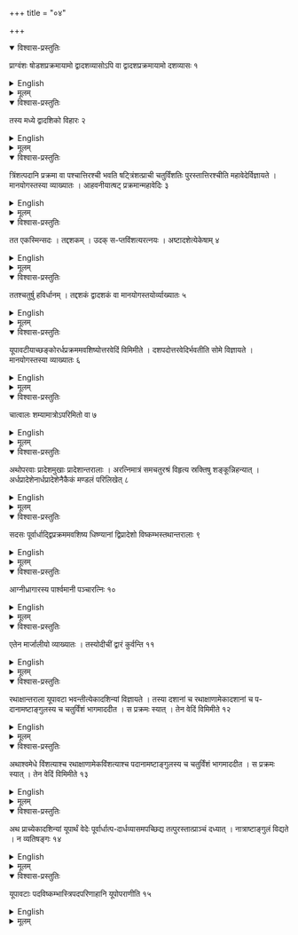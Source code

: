 +++
title = "०४"

+++


<details open><summary>विश्वास-प्रस्तुतिः</summary>

प्राग्वंशः षोडशप्रक्रमायामो द्वादशव्यासोऽपि वा द्वादशप्रक्रमायामो दशव्यासः १
</details>

<details><summary>English</summary>

The sacrificial chamber (prāgvamsa) is 16 prakramas long by 12 prakramas broad, or else 12 prakramas long by 10 prakramas broad.
</details>

<details><summary>मूलम्</summary>

प्राग्वंशः षोडशप्रक्रमायामो द्वादशव्यासोऽपि वा द्वादशप्रक्रमायामो दशव्यासः १
</details>


<details open><summary>विश्वास-प्रस्तुतिः</summary>

तस्य मध्ये द्वादशिको विहारः २
</details>

<details><summary>English</summary>

(A length of) 12 prakramas is left in the middle between the sacrificial fires.
</details>

<details><summary>मूलम्</summary>

तस्य मध्ये द्वादशिको विहारः २
</details>


<details open><summary>विश्वास-प्रस्तुतिः</summary>

त्रिंशत्पदानि प्रक्रमा वा पश्चात्तिरश्ची भवति षट्त्रिंशत्प्राची चतुर्विंशतिः पुरस्तात्तिरश्चीति महावेदेर्विज्ञायते । मानयोगस्तस्या व्याख्यातः । आहवनीयात्षट् प्रक्रमान्महावेदिः ३
</details>

<details><summary>English</summary>

According to tradition, the mahāvedi measures 30 padas or prakramas on its western side, 36 (padas or prakramas) along the east-west line and 24 (padas or prakramas) on its eastern side; how it is to be measured out has been explained. The mahāvedi is 6 prakramas from the āhavanīya (fire towards east).
</details>

<details><summary>मूलम्</summary>

त्रिंशत्पदानि प्रक्रमा वा पश्चात्तिरश्ची भवति षट्त्रिंशत्प्राची चतुर्विंशतिः पुरस्तात्तिरश्चीति महावेदेर्विज्ञायते । मानयोगस्तस्या व्याख्यातः । आहवनीयात्षट् प्रक्रमान्महावेदिः ३
</details>


<details open><summary>विश्वास-प्रस्तुतिः</summary>

तत एकस्मिन्सदः । तद्दशकम् । उदक् स-प्तविंशत्यरत्नयः । अष्टादशेत्येकेषाम् ४
</details>

<details><summary>English</summary>

The sadas (shed) lies 1 prakrama from there (east of the western edge of the mahāvedi) and is 10 prakramas wide (in the east-west direction) and 27 aratnis, according to another opinion, 18 aratnis long in the south-north direction.
</details>

<details><summary>मूलम्</summary>

तत एकस्मिन्सदः । तद्दशकम् । उदक् स-प्तविंशत्यरत्नयः । अष्टादशेत्येकेषाम् ४
</details>


<details open><summary>विश्वास-प्रस्तुतिः</summary>

ततश्चतुर्षु हविर्धानम् । तद्दशकं द्वादशकं वा मानयोगस्तयोर्व्याख्यातः ५
</details>

<details><summary>English</summary>

The havirdhāna (shed for the soma-vehicles) lies 4 prakramas (to the east) from there; it is a square of 10 or 12 prakramas; how it (such a square) is to be measured out has been explained.
</details>

<details><summary>मूलम्</summary>

ततश्चतुर्षु हविर्धानम् । तद्दशकं द्वादशकं वा मानयोगस्तयोर्व्याख्यातः ५
</details>


<details open><summary>विश्वास-प्रस्तुतिः</summary>

यूपावटीयाच्छङ्कोरर्धप्रक्रममवशिष्योत्तरवेदिं विमिमीते । दशपदोत्तरवेदिर्भवतीति सोमे विज्ञायते । मानयोगस्तस्या व्याख्यातः ६
</details>

<details><summary>English</summary>

The uttara vedi is measured out at a distance of half a prakrama to the west of the pole of the yūpāvaṭa (sacrificial post fixed in pit). According to soma- sacrifice, the uttara vedi measures 10 padas; how it is to be measured has been explained.
</details>

<details><summary>मूलम्</summary>

यूपावटीयाच्छङ्कोरर्धप्रक्रममवशिष्योत्तरवेदिं विमिमीते । दशपदोत्तरवेदिर्भवतीति सोमे विज्ञायते । मानयोगस्तस्या व्याख्यातः ६
</details>


<details open><summary>विश्वास-प्रस्तुतिः</summary>

चात्वालः शम्यामात्रोऽपरिमितो वा ७
</details>

<details><summary>English</summary>

The cātvāla (pit in the ground) measures 36 añgulas, or it may have any undefined measure.
</details>

<details><summary>मूलम्</summary>

चात्वालः शम्यामात्रोऽपरिमितो वा ७
</details>


<details open><summary>विश्वास-प्रस्तुतिः</summary>

अथोपरवाः प्रादेशमुखाः प्रादेशान्तरालाः । अरत्निमात्रं समचतुरश्रं विहृत्य स्रक्तिषु शङ्कून्निहन्यात् । अर्धप्रादेशेनार्धप्रादेशेनैकैकं मण्डलं परिलिखेत् ८
</details>

<details><summary>English</summary>

The uparavas (holes over which the soma is ground) are each 1 prādeśa long, the distance between two of them being 1 prādeśa. A square of side equalling 1 aratni is made, poles are fixed at the (four) corners, and a circle of radius equal to half pradeśa is drawn (with each pole at the corner as centre).
</details>

<details><summary>मूलम्</summary>

अथोपरवाः प्रादेशमुखाः प्रादेशान्तरालाः । अरत्निमात्रं समचतुरश्रं विहृत्य स्रक्तिषु शङ्कून्निहन्यात् । अर्धप्रादेशेनार्धप्रादेशेनैकैकं मण्डलं परिलिखेत् ८
</details>


<details open><summary>विश्वास-प्रस्तुतिः</summary>

सदसः पूर्वार्धाद्द्विप्रक्रममवशिष्य धिष्ण्यानां द्विप्रादेशो विष्कम्भस्तथान्तरालाः ९
</details>

<details><summary>English</summary>

Situated at a distance of 2 prakramas from the eastern half of the sadas (shed), the dhiṣṇya (fires) are each 2 prādeśas in diameter and separated from each other by the same distance (of 2 prādesas).
</details>

<details><summary>मूलम्</summary>

सदसः पूर्वार्धाद्द्विप्रक्रममवशिष्य धिष्ण्यानां द्विप्रादेशो विष्कम्भस्तथान्तरालाः ९
</details>


<details open><summary>विश्वास-प्रस्तुतिः</summary>

आग्नीध्रागारस्य पार्श्वमानी पञ्चारत्निः १०
</details>

<details><summary>English</summary>

The side of the (covered) place for (kindling) the āgnīdhra (sacrificial fire) is 5 aratnis.
</details>

<details><summary>मूलम्</summary>

आग्नीध्रागारस्य पार्श्वमानी पञ्चारत्निः १०
</details>


<details open><summary>विश्वास-प्रस्तुतिः</summary>

एतेन मार्जालीयो व्याख्यातः । तस्योदीचीं द्वारं कुर्वन्ति ११
</details>

<details><summary>English</summary>

Thereby the mārjāliya (covered place for cleansing sacrificial vessels) is explained; its door is made on the northern side. 
</details>

<details><summary>मूलम्</summary>

एतेन मार्जालीयो व्याख्यातः । तस्योदीचीं द्वारं कुर्वन्ति ११
</details>


<details open><summary>विश्वास-प्रस्तुतिः</summary>

रथाक्षान्तराला यूपावटा भवन्तीत्येकादशिन्यां विज्ञायते । तस्या दशानां च रथाक्षाणामेकादशानां च प-दानामष्टाङ्गुलस्य च चतुर्विंशं भागमाददीत । स प्रक्रमः स्यात् । तेन वेदिं विमिमीते १२
</details>

<details><summary>English</summary>

The pits for sacrificial posts are (placed) at intervals of 1 akṣa (104 añgulas) and there are eleven of them as per tradition. The twentyfourth part of the sum of 10 akṣas, 11 padas and 8 añgulas is the prakrama. With this the altar is to be measured.
</details>

<details><summary>मूलम्</summary>

रथाक्षान्तराला यूपावटा भवन्तीत्येका-दशिन्यां विज्ञायते । तस्या दशानां च रथाक्षाणामेकादशानां च प-दानामष्टाङ्गुलस्य च चतुर्विंशं भागमाददीत । स प्रक्रमः स्यात् । तेन वेदिं विमिमीते १२
</details>


<details open><summary>विश्वास-प्रस्तुतिः</summary>

अथाश्वमेधे विंशत्याश्च रथाक्षाणामेकविंशत्याश्च पदानामष्टाङ्गुलस्य च चतुर्विंशं भागमाददीत । स प्रक्रमः स्यात् । तेन वेदिं विमिमीते १३
</details>

<details><summary>English</summary>

For the aśvamedha (horse sacrifice), the twentyfourth part of the sum of 20 akṣas, 21 padas and 8 aṅgulas is the prakrama. With this the altar is to be measured.
</details>

<details><summary>मूलम्</summary>

अथाश्वमेधे विंशत्याश्च रथाक्षाणामेकविंशत्याश्च पदानामष्टाङ्गुलस्य च चतुर्विंशं भागमाददीत । स प्रक्रमः स्यात् । तेन वेदिं विमिमीते १३
</details>


<details open><summary>विश्वास-प्रस्तुतिः</summary>

अथ प्राच्येकादशिन्यां यूपार्थं वेदेः पूर्वार्धात्प-दार्धव्यासमपच्छिद्य तत्पुरस्तात्प्राञ्चं दध्यात् । नात्राष्टाङ्गुलं विद्यते । न व्यतिषङ्गः १४
</details>

<details><summary>English</summary>

For the making of 11 pits along the eastern side, a strip of breadth half a pada is cut off from the eastern half of the mahāvedi and placed east of it in the east-west direction. In this (operation) 8 aṅgulas are not taken into account, and there is no mutual connection.
</details>

<details><summary>मूलम्</summary>

अथ प्राच्येकादशिन्यां यूपार्थं वेदेः पूर्वार्धात्प-दार्धव्यासमपच्छिद्य तत्पुरस्तात्प्राञ्चं दध्यात् । नात्राष्टाङ्गुलं विद्यते । न व्यतिषङ्गः १४
</details>


<details open><summary>विश्वास-प्रस्तुतिः</summary>

यूपावटाः पदविष्कम्भास्त्रिपदपरिणाहानि यूपोपराणीति १५
</details>

<details><summary>English</summary>

The pits for the sacrificial posts are 1 pada (each) in diameter; the circumference of the base of the pits is 3 padas.
</details>

<details><summary>मूलम्</summary>

यूपावटाः पदविष्कम्भास्त्रिपदपरिणाहानि यूपोपराणीति १५
</details>
